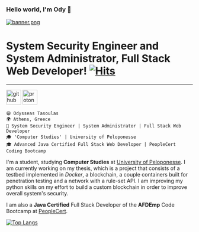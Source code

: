 ### Hello world, I'm Ody 👋

[![banner.png](https://i.postimg.cc/Pf1Zszsf/banner.png)](https://postimg.cc/dDtDGCVg)

# System Security Engineer and System Administrator, Full Stack Web Developer!  [![Hits](https://hits.seeyoufarm.com/api/count/incr/badge.svg?url=https%3A%2F%2Fgithub.com%2Faufheben68&count_bg=%235EDB00&title_bg=%23000000&icon=&icon_color=%23E7E7E7&title=Hits&edge_flat=true)](https://hits.seeyoufarm.com) 
---

[<img src='https://cdn.jsdelivr.net/npm/simple-icons@3.0.1/icons/github.svg' alt='github' height='40'>](https://github.com/aufheben68) [<img src='https://cdn.jsdelivr.net/npm/simple-icons@3.0.1/icons/protonmail.svg' alt='protonmail' height='40'>](od_tas)  

`😁 Odysseas Tasoulas` <br />
`🌍 Athens, Greece` <br />
`💼 System Security Engineer | System Administrator | Full Stack Web Developer` <br/>
`🎓 'Computer Studies' | University of Peloponesse`<br />
`🎓 Advanced Java Certified Full Stack Web Developer | PeopleCert Coding Bootcamp` <br />

I'm a student, studying **Computer Studies** at [University of Peloponesse](https://www.uop.gr/). I am currently working on my thesis, which is a project that consists of a testbed implemented in *Docker*, a blockchain, a couple containers built for penetration testing and a network with a rule-set API. I am improving my python skills on my effort to build a custom blockchain in order to improve overall system's security.


I am also a **Java Certified** Full Stack Developer of the **AFDEmp** Code Bootcamp at [PeopleCert](https://peoplecerteducation.org/bootcamp/).

[![Top Langs](https://github-readme-stats.vercel.app/api/top-langs/?username=aufheben68&show_icons=true&theme=merko)](https://github.com/aufheben68/github-readme-stats)
